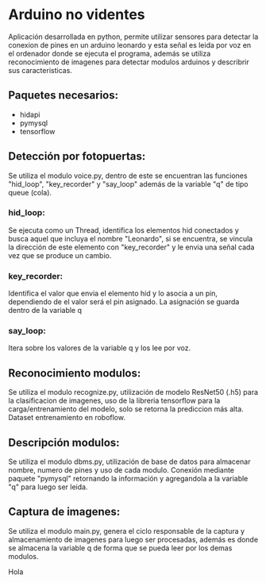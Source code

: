 # Arduino no videntes
Aplicación desarrollada en python, permite utilizar sensores para detectar la conexion de pines en un arduino leonardo y esta señal es leida por voz en el ordenador donde se ejecuta el programa, además se utiliza reconocimiento de imagenes para detectar modulos arduinos y describrir sus caracteristicas.

## Paquetes necesarios:
* hidapi
* pymysql
* tensorflow

## Detección por fotopuertas:
Se utiliza el modulo voice.py, dentro de este se encuentran las funciones "hid_loop", "key_recorder" y "say_loop" además de la variable "q" de tipo queue (cola).

### hid_loop:
Se ejecuta como un Thread, identifica los elementos hid conectados y busca aquel que incluya el nombre "Leonardo", si se encuentra, se vincula la dirección de este elemento con "key_recorder" y le envia una señal cada vez que se produce un cambio.

### key_recorder:
Identifica el valor que envia el elemento hid y lo asocia a un pin, dependiendo de el valor será el pin asignado. La asignación se guarda dentro de la variable q

### say_loop:
Itera sobre los valores de la variable q y los lee por voz.

## Reconocimiento modulos:
Se utiliza el modulo recognize.py, utilización de modelo ResNet50 (.h5) para la clasificacion de imagenes, uso de la libreria tensorflow para la carga/entrenamiento del modelo, solo se retorna la prediccion más alta. Dataset entrenamiento en roboflow.

## Descripción modulos:
Se utiliza el modulo dbms.py, utilización de base de datos para almacenar nombre, numero de pines y uso de cada modulo. Conexión mediante paquete "pymysql" retornando la información y agregandola a la variable "q" para luego ser leida.

## Captura de imagenes:
Se utiliza el modulo main.py, genera el ciclo responsable de la captura y almacenamiento de imagenes para luego ser procesadas, además es donde se almacena la variable q de forma que se pueda leer por los demas modulos.

Hola
